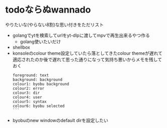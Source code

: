 # todoならぬwannado
やりたいな(やらない8割)な思い付きをただリスト
- golangでytを検索してurlをyt-dlpに渡してmpvで再生出来るやつ作る
  - golang使いたいだけ
- shellbox
- konsoleのcolour theme設定していたら落としてきたcolour themeが遅れて適応されたのか後で遅れて思った通りになって気持ち悪いからメモを残しておく
  ````
  foreground: text
  background: background
  colour1: byobu background
  colour2: error
  colour3: dir
  colour4: user
  colour5: syntax
  colour6: byobu selected
  ```
- byobuのnew windowのdefault dirを設定したい
